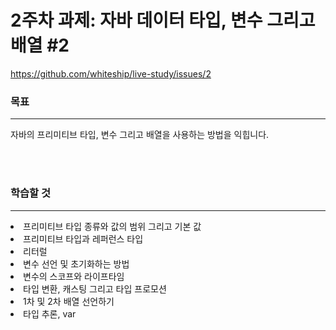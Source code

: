 # 2주차 과제: 자바 데이터 타입, 변수 그리고 배열 #2
https://github.com/whiteship/live-study/issues/2
<br>
<h3>목표</h3>

***

자바의 프리미티브 타입, 변수 그리고 배열을 사용하는 방법을 익힙니다.

<br>
<br>

<h3>학습할 것</h3>

***

<ui>
  <li>프리미티브 타입 종류와 값의 범위 그리고 기본 값</li>
  <li>프리미티브 타입과 레퍼런스 타입</li>
  <li>리터럴</li>
  <li>변수 선언 및 초기화하는 방법</li>
  <li>변수의 스코프와 라이프타임</li>
  <li>타입 변환, 캐스팅 그리고 타입 프로모션</li>
  <li>1차 및 2차 배열 선언하기</li>
  <li>타입 추론, var</li>
<ui>
